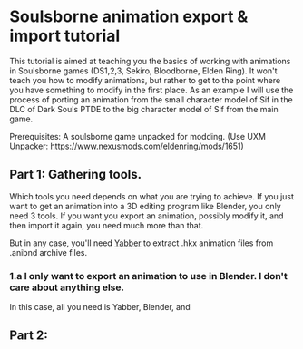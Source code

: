 # Soulsborne animation export & import tutorial

This tutorial is aimed at teaching you the basics of working with animations in Soulsborne games (DS1,2,3, Sekiro, Bloodborne, Elden Ring). It won't teach you how to modify animations, but rather to get to the point where you have something to modify in the first place. As an example I will use the process of porting an animation from the small character model of Sif in the DLC of Dark Souls PTDE to the big character model of Sif from the main game.

Prerequisites:
A soulsborne game unpacked for modding. (Use UXM Unpacker: https://www.nexusmods.com/eldenring/mods/1651)

## Part 1: Gathering tools.

Which tools you need depends on what you are trying to achieve. If you just want to get an animation into a 3D editing program like Blender, you only need 3 tools. If you want you export an animation, possibly modify it, and then import it again, you need much more than that.

But in any case, you'll need [Yabber](https://github.com/JKAnderson/Yabber/releases) to extract .hkx animation files from .anibnd archive files.

### 1.a I only want to export an animation to use in Blender. I don't care about anything else.

In this case, all you need is Yabber, Blender, and 

## Part 2: 
